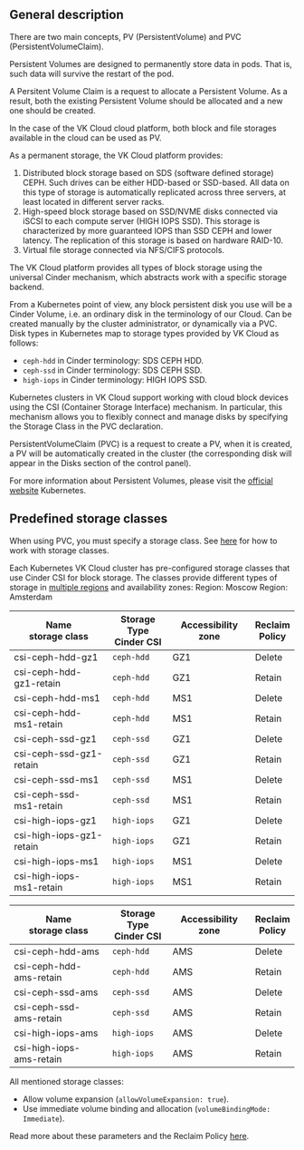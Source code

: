 ## General description

There are two main concepts, PV (PersistentVolume) and PVC (PersistentVolumeClaim).

Persistent Volumes are designed to permanently store data in pods. That is, such data will survive the restart of the pod.

A Persitent Volume Claim is a request to allocate a Persistent Volume. As a result, both the existing Persistent Volume should be allocated and a new one should be created.

In the case of the VK Cloud cloud platform, both block and file storages available in the cloud can be used as PV.

As a permanent storage, the VK Cloud platform provides:

1. Distributed block storage based on SDS (software defined storage) CEPH. Such drives can be either HDD-based or SSD-based. All data on this type of storage is automatically replicated across three servers, at least located in different server racks.
2. High-speed block storage based on SSD/NVME disks connected via iSCSI to each compute server (HIGH IOPS SSD). This storage is characterized by more guaranteed IOPS than SSD CEPH and lower latency. The replication of this storage is based on hardware RAID-10.
3. Virtual file storage connected via NFS/CIFS protocols.

The VK Cloud platform provides all types of block storage using the universal Cinder mechanism, which abstracts work with a specific storage backend.

From a Kubernetes point of view, any block persistent disk you use will be a Cinder Volume, i.e. an ordinary disk in the terminology of our Cloud. Can be created manually by the cluster administrator, or dynamically via a PVC. Disk types in Kubernetes map to storage types provided by VK Cloud as follows:

- `ceph-hdd` in Cinder terminology: SDS CEPH HDD.
- `ceph-ssd` in Cinder terminology: SDS CEPH SSD.
- `high-iops` in Cinder terminology: HIGH IOPS SSD.

Kubernetes clusters in VK Cloud support working with cloud block devices using the CSI (Container Storage Interface) mechanism. In particular, this mechanism allows you to flexibly connect and manage disks by specifying the Storage Class in the PVC declaration.

PersistentVolumeClaim (PVC) is a request to create a PV, when it is created, a PV will be automatically created in the cluster (the corresponding disk will appear in the Disks section of the control panel).

For more information about Persistent Volumes, please visit the [official website](https://kubernetes.io/docs/concepts/storage/persistent-volumes/) Kubernetes.

## Predefined storage classes

When using PVC, you must specify a storage class.
See [here](../../k8s-pvc/manage-storage-classes) for how to work with storage classes.

Each Kubernetes VK Cloud cluster has pre-configured storage classes that use Cinder CSI for block storage.
The classes provide different types of storage in [multiple regions](../../../../additionals/account/concepts/regions) and availability zones:<tabs>
<tablist>
<tab>Region: Moscow</tab>
<tab>Region: Amsterdam</tab>
</tablist>
<tabpanel>

| Name<br>storage class | Storage Type<br>Cinder CSI | Accessibility zone | Reclaim<br>Policy |
| ------------------------------- | --------------------- | -------------------- | ----------------- |
| csi-ceph-hdd-gz1 | `ceph-hdd` | GZ1 | Delete |
| csi-ceph-hdd-gz1-retain | `ceph-hdd` | GZ1 | Retain |
| csi-ceph-hdd-ms1 | `ceph-hdd` | MS1 | Delete |
| csi-ceph-hdd-ms1-retain | `ceph-hdd` | MS1 | Retain |
| csi-ceph-ssd-gz1 | `ceph-ssd` | GZ1 | Delete |
| csi-ceph-ssd-gz1-retain | `ceph-ssd` | GZ1 | Retain |
| csi-ceph-ssd-ms1 | `ceph-ssd` | MS1 | Delete |
| csi-ceph-ssd-ms1-retain | `ceph-ssd` | MS1 | Retain |
| csi-high-iops-gz1 | `high-iops` | GZ1 | Delete |
| csi-high-iops-gz1-retain | `high-iops` | GZ1 | Retain |
| csi-high-iops-ms1 | `high-iops` | MS1 | Delete |
| csi-high-iops-ms1-retain | `high-iops` | MS1 | Retain |

</tabpanel>
<tabpanel>

| Name<br>storage class | Storage Type<br>Cinder CSI | Accessibility zone | Reclaim<br>Policy |
| ------------------------------- | --------------------- | -------------------- | ----------------- |
| csi-ceph-hdd-ams | `ceph-hdd` | AMS | Delete |
| csi-ceph-hdd-ams-retain | `ceph-hdd` | AMS | Retain |
| csi-ceph-ssd-ams | `ceph-ssd` | AMS | Delete |
| csi-ceph-ssd-ams-retain | `ceph-ssd` | AMS | Retain |
| csi-high-iops-ams | `high-iops` | AMS | Delete |
| csi-high-iops-ams-retain | `high-iops` | AMS | Retain |

</tabpanel>
</tabs>

All mentioned storage classes:

- Allow volume expansion (`allowVolumeExpansion: true`).
- Use immediate volume binding and allocation (`volumeBindingMode: Immediate`).

Read more about these parameters and the Reclaim Policy [here](../../k8s-pvc/manage-storage-classes#parametry-klassov-hraneniya).
